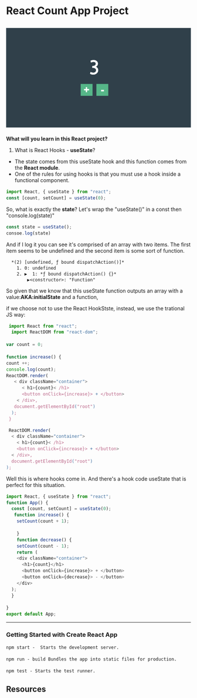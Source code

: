 # React Count App Project
![count-app](https://github.com/miya-w/React-Projects/blob/main/03-react-count-app/imgs/count-app.png)
---
**What will you learn in this React project?**
1. What is React Hooks - **useState**?
- The state comes from this useState hook and this function comes from the **React module**.
- One of the rules for using hooks is that you must use a hook inside a functional component.

```javascript
import React, { useState } from "react";
const [count, setCount] = useState(0);
```
So, what is exactly the **state**? Let's wrap the "useState()" in a const then "console.log(state)" 

```javascript
const state = useState();
consoe.log(state) 
```

And if I log it you can see it's comprised of an array with two items. 
The first item seems to be undefined and the second item is some sort of function.
```
  *(2) [undefined, ƒ bound dispatchAction()]*
    1. 0: undefined
    2. ▶  1: *ƒ bound dispatchAction() {}*
        ▶<constructor>: "Function"
```
So given that we know that this useState function outputs an array with a value:**AKA:initialState** and a function,

if we choose not to use the React HookStste, instead, we use the trational JS way:
 
```javascript
 import React from "react";
  import ReactDOM from "react-dom";

var count = 0;

function increase() {
count ++;
console.log(count);
ReactDOM.render(
   < div className="container">
      < h1>{count}< /h1>
      <button onClick={increase}> + </button>
    < /div>,
   document.getElementById("root")
  );
 }

```
```javascript
 ReactDOM.render(
  < div className="container">
    < h1>{count}< /h1>
    <button onClick={increase}> + </button>
  < /div>,
  document.getElementById("root")
);
```
Well this is where hooks come in. And there's a hook code useState that is perfect for this situation.

``` javascript
import React, { useState } from "react";
function App() {
  const [count, setCount] = useState(0);
   function increase() {
    setCount(count + 1);
    
    }
    function decrease() {
    setCount(count - 1);
    return (
    <div className="container">
      <h1>{count}</h1>
      <button onClick={increase}> + </button>
      <button onClick={decrease}> - </button>
    </div>
  );
  }

}
export default App;
```

---
### Getting Started with Create React App
```
npm start -  Starts the development server.

npm run - build Bundles the app into static files for production.

npm test - Starts the test runner.
```
Resources
---